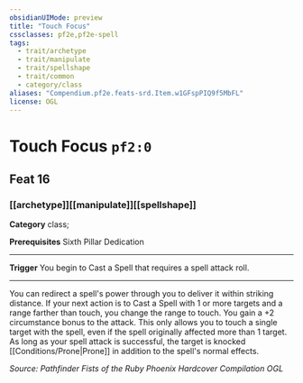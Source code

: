```yaml
---
obsidianUIMode: preview
title: "Touch Focus"
cssclasses: pf2e,pf2e-spell
tags:
  - trait/archetype
  - trait/manipulate
  - trait/spellshape
  - trait/common
  - category/class
aliases: "Compendium.pf2e.feats-srd.Item.w1GFspPIQ9f5MbFL"
license: OGL
---
```

# Touch Focus `pf2:0`
## Feat 16
### [[archetype]][[manipulate]][[spellshape]]

**Category** class; 



**Prerequisites** Sixth Pillar Dedication
* * *
**Trigger** You begin to Cast a Spell that requires a spell attack roll.

* * *

You can redirect a spell's power through you to deliver it within striking distance. If your next action is to Cast a Spell with 1 or more targets and a range farther than touch, you change the range to touch. You gain a +2 circumstance bonus to the attack. This only allows you to touch a single target with the spell, even if the spell originally affected more than 1 target. As long as your spell attack is successful, the target is knocked [[Conditions/Prone|Prone]] in addition to the spell's normal effects.

*Source: Pathfinder Fists of the Ruby Phoenix Hardcover Compilation*
*OGL*